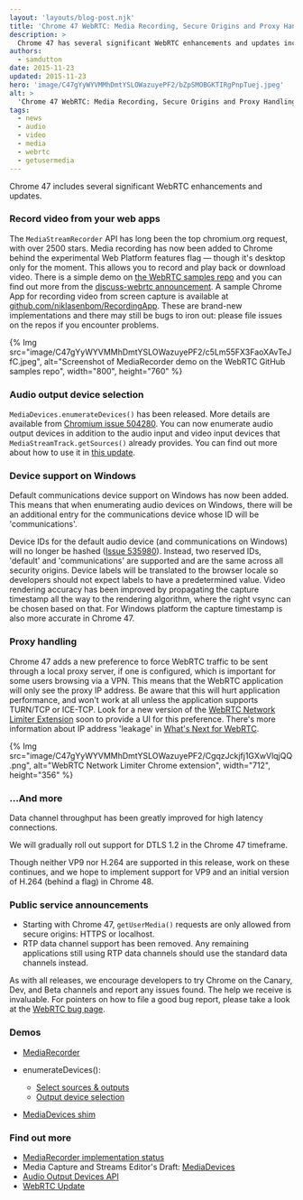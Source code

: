 ```yaml
---
layout: 'layouts/blog-post.njk'
title: 'Chrome 47 WebRTC: Media Recording, Secure Origins and Proxy Handling'
description: >
  Chrome 47 has several significant WebRTC enhancements and updates including audio and video recording, proxy handling and mandatory secure origins for getUserMedia().
authors:
  - samdutton
date: 2015-11-23
updated: 2015-11-23
hero: 'image/C47gYyWYVMMhDmtYSLOWazuyePF2/bZpSMOBGKTIRgPnpTuej.jpeg'
alt: >
  'Chrome 47 WebRTC: Media Recording, Secure Origins and Proxy Handling'
tags:
  - news
  - audio
  - video
  - media
  - webrtc
  - getusermedia
---
```


Chrome 47 includes several significant WebRTC enhancements and updates.

### Record video from your web apps

The `MediaStreamRecorder` API has long been the top chromium.org request, with over 2500 stars. Media recording has now been added to Chrome behind the experimental Web Platform features flag &mdash; though it's desktop only for the moment. This allows you to record and play back or download video. There is a simple demo on [the WebRTC samples repo](https://webrtc.github.io/samples/src/content/getusermedia/record/) and you can find out more from the [discuss-webrtc announcement](https://groups.google.com/forum/?#!msg/discuss-webrtc/n11m846oV4I/0b3ycjmjCAAJ). A sample Chrome App for recording video from screen capture is available at [github.com/niklasenbom/RecordingApp](https://github.com/niklasenbom/RecordingApp). These are brand-new implementations and there may still be bugs to iron out: please file issues on the repos if you encounter problems.

{% Img src="image/C47gYyWYVMMhDmtYSLOWazuyePF2/c5Lm55FX3FaoXAvTeJfC.jpeg", alt="Screenshot of MediaRecorder demo on the WebRTC GitHub samples repo", width="800", height="760" %}

### Audio output device selection

`MediaDevices.enumerateDevices()` has been released. More details are available from [Chromium issue 504280](https://crbug.com/504280). You can now enumerate audio output devices in addition to the audio input and video input devices that `MediaStreamTrack.getSources()` already provides. You can find out more about how to use it in [this update](/web/updates/2015/10/media-devices).

### Device support on Windows

Default communications device support on Windows has now been added. This means that when enumerating audio devices on Windows, there will be an additional entry for the communications device whose ID will be 'communications'.

Device IDs for the default audio device (and communications on Windows) will no
longer be hashed ([Issue 535980](http://crbug.com/535980)). Instead, two
reserved IDs, 'default' and 'communications' are supported and are the same
across all security origins. Device labels will be translated to the browser
locale so developers should not expect labels to have a predetermined value.
Video rendering accuracy has been improved by propagating the capture timestamp
all the way to the rendering algorithm, where the right vsync can be chosen
based on that. For Windows platform the capture timestamp is also more accurate
in Chrome 47.

### Proxy handling

Chrome 47 adds a new preference to force WebRTC traffic to be sent through a local proxy server, if one is configured, which is important for some users browsing via a VPN. This means that the WebRTC application will only see the proxy IP address. Be aware that this will hurt application performance, and won't work at all unless the application supports TURN/TCP or ICE-TCP. Look for a new version of the [WebRTC Network Limiter Extension](https://chrome.google.com/webstore/detail/webrtc-network-limiter/npeicpdbkakmehahjeeohfdhnlpdklia) soon to provide a UI for this preference. There's more information about IP address 'leakage' in [What's Next for WebRTC](https://www.youtube.com/watch?v=HCE3S1E5UwY&t=5m24s).

{% Img src="image/C47gYyWYVMMhDmtYSLOWazuyePF2/CgqzJckjfj1GXwVlqjQQ.png", alt="WebRTC Network Limiter Chrome extension", width="712", height="356" %}

### ...And more

Data channel throughput has been greatly improved for high latency connections.

We will gradually roll out support for DTLS 1.2 in the Chrome 47 timeframe.

Though neither VP9 nor H.264 are supported in this release, work on these
continues, and we hope to implement support for VP9 and an initial version of H.264 (behind a flag) in Chrome 48.

### Public service announcements

- Starting with Chrome 47, `getUserMedia()` requests are only allowed from secure origins: HTTPS or localhost.
- RTP data channel support has been removed. Any remaining applications still
  using RTP data channels should use the standard data channels instead.

As with all releases, we encourage developers to try Chrome on the Canary, Dev, and Beta channels and report any issues found. The help we receive is invaluable. For pointers on how to file a good bug report, please take a look at the [WebRTC bug page](https://webrtc.org/bugs/).

### Demos

- [MediaRecorder](https://webrtc.github.io/samples/src/content/getusermedia/record/)
- enumerateDevices():

  - [Select sources &amp; outputs](https://webrtc.github.io/samples/src/content/devices/input-output/)
  - [Output device
    selection](https://webrtc.github.io/samples/src/content/devices/multi/)

- [MediaDevices shim](https://github.com/webrtc/adapter)

### Find out more

- [MediaRecorder implementation status](https://www.chromestatus.com/features/5929649028726784)
- Media Capture and Streams Editor's Draft:
  [MediaDevices](https://w3c.github.io/mediacapture-main/#mediadevices)
- [Audio Output Devices API](http://www.w3.org/TR/audio-output)
- [WebRTC Update](https://youtu.be/HCE3S1E5UwY)
